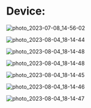 <h1>Device:</h1>

![photo_2023-07-08_14-56-02](https://github.com/Devjoti-Barman-Sachin/NFC_Door_Lock/blob/main/Screenshot%202024-12-31%20100340.png)

![photo_2023-08-04_18-14-44](https://github.com/Devjoti-Barman-Sachin/NFC_Door_Lock/blob/main/Screenshot%202024-12-31%20100401.png)

![photo_2023-08-04_18-14-48](https://github.com/Devjoti-Barman-Sachin/NFC_Door_Lock/blob/main/photo_2025-01-30_22-29-21.jpg)

![photo_2023-08-04_18-14-48](https://github.com/Devjoti-Barman-Sachin/NFC_Door_Lock/blob/main/2024-12-31%20at%2010.26.03%20AM.jpeg)

![photo_2023-08-04_18-14-45](https://github.com/Devjoti-Barman-Sachin/NFC_Door_Lock/blob/main/2024-12-31%20at%2010.26.03%20AM%20(1).jpeg)

![photo_2023-08-04_18-14-46](https://github.com/Devjoti-Barman-Sachin/NFC_Door_Lock/blob/main/2024-12-31%20at%2010.26.03%20AM%20(2).jpeg)

![photo_2023-08-04_18-14-47](https://github.com/Devjoti-Barman-Sachin/NFC_Door_Lock/blob/main/2024-12-31%20at%2010.26.03%20AM%20(3).jpeg)

